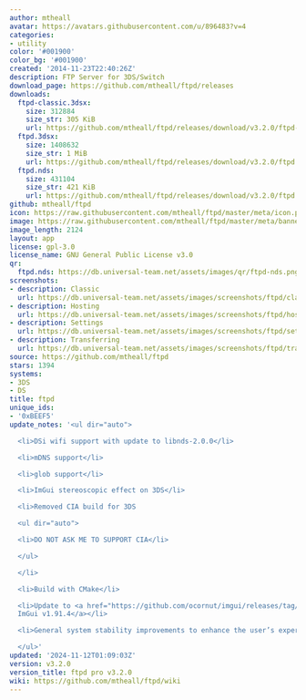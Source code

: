 ```yaml
---
author: mtheall
avatar: https://avatars.githubusercontent.com/u/896483?v=4
categories:
- utility
color: '#001900'
color_bg: '#001900'
created: '2014-11-23T22:40:26Z'
description: FTP Server for 3DS/Switch
download_page: https://github.com/mtheall/ftpd/releases
downloads:
  ftpd-classic.3dsx:
    size: 312884
    size_str: 305 KiB
    url: https://github.com/mtheall/ftpd/releases/download/v3.2.0/ftpd-classic.3dsx
  ftpd.3dsx:
    size: 1408632
    size_str: 1 MiB
    url: https://github.com/mtheall/ftpd/releases/download/v3.2.0/ftpd.3dsx
  ftpd.nds:
    size: 431104
    size_str: 421 KiB
    url: https://github.com/mtheall/ftpd/releases/download/v3.2.0/ftpd.nds
github: mtheall/ftpd
icon: https://raw.githubusercontent.com/mtheall/ftpd/master/meta/icon.png
image: https://raw.githubusercontent.com/mtheall/ftpd/master/meta/banner.png
image_length: 2124
layout: app
license: gpl-3.0
license_name: GNU General Public License v3.0
qr:
  ftpd.nds: https://db.universal-team.net/assets/images/qr/ftpd-nds.png
screenshots:
- description: Classic
  url: https://db.universal-team.net/assets/images/screenshots/ftpd/classic.png
- description: Hosting
  url: https://db.universal-team.net/assets/images/screenshots/ftpd/hosting.png
- description: Settings
  url: https://db.universal-team.net/assets/images/screenshots/ftpd/settings.png
- description: Transferring
  url: https://db.universal-team.net/assets/images/screenshots/ftpd/transferring.png
source: https://github.com/mtheall/ftpd
stars: 1394
systems:
- 3DS
- DS
title: ftpd
unique_ids:
- '0xBEEF5'
update_notes: '<ul dir="auto">

  <li>DSi wifi support with update to libnds-2.0.0</li>

  <li>mDNS support</li>

  <li>glob support</li>

  <li>ImGui stereoscopic effect on 3DS</li>

  <li>Removed CIA build for 3DS

  <ul dir="auto">

  <li>DO NOT ASK ME TO SUPPORT CIA</li>

  </ul>

  </li>

  <li>Build with CMake</li>

  <li>Update to <a href="https://github.com/ocornut/imgui/releases/tag/v1.91.4">Dear
  ImGui v1.91.4</a></li>

  <li>General system stability improvements to enhance the user’s experience</li>

  </ul>'
updated: '2024-11-12T01:09:03Z'
version: v3.2.0
version_title: ftpd pro v3.2.0
wiki: https://github.com/mtheall/ftpd/wiki
---
```

